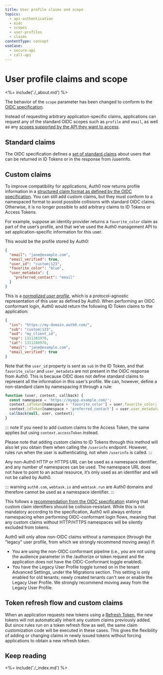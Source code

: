 ```yaml
---
title: User profile claims and scope
topics:
  - api-authentication
  - oidc
  - scopes
  - user-profiles
  - claims
contentType: concept
useCase:
  - secure-api
  - call-api
---
```


# User profile claims and scope

<%= include('./_about.md') %>

The behavior of the `scope` parameter has been changed to conform to the [OIDC specification](https://openid.net/specs/openid-connect-core-1_0.html#ScopeClaims).

Instead of requesting arbitrary application-specific claims, applications can request any of the standard OIDC scopes such as `profile` and `email`, as well as any [scopes supported by the API they want to access](/api-auth/tutorials/adoption/api-tokens).

## Standard claims

The OIDC specification defines a [set of standard claims](https://openid.net/specs/openid-connect-core-1_0.html#StandardClaims) about users that can be returned in ID Tokens or in the response from /userinfo.

## Custom claims

To improve compatibility for applications, Auth0 now returns profile information in a [structured claim format as defined by the OIDC specification](https://openid.net/specs/openid-connect-core-1_0.html#StandardClaims). You can still add custom claims, but they must conform to a namespaced format to avoid possible collisions with standard OIDC claims. Otherwise, it is no longer possible to add arbitrary claims to ID Tokens or Access Tokens. 

For example, suppose an identity provider returns a `favorite_color` claim as part of the user’s profile, and that we’ve used the Auth0 management API to set application-specific information for this user.

This would be the profile stored by Auth0:

```json
{
  "email": "jane@example.com",
  "email_verified": true,
  "user_id": "custom|123",
  "favorite_color": "blue",
  "user_metadata": {
    "preferred_contact": "email"
  }
}
```

This is a [*normalized user profile*](/users/normalized), which is a protocol-agnostic representation of this user as defined by Auth0. When performing an OIDC conformant login, Auth0 would return the following ID Token claims to the application:

```json
{
  "iss": "https://my-domain.auth0.com/",
  "sub": "custom|123",
  "aud": "my_client_id",
  "exp": 1311281970,
  "iat": 1311280970,
  "email": "jane@example.com",
  "email_verified": true
}
```

Note that the `user_id` property is sent as `sub` in the ID Token, and that `favorite_color` and `user_metadata` are not present in the OIDC response from Auth0. This is because OIDC does not define standard claims to represent all the information in this user’s profile. We can, however, define a non-standard claim by namespacing it through a rule:

```js
function (user, context, callback) {
  const namespace = 'https://myapp.example.com/';
  context.idToken[namespace + 'favorite_color'] = user.favorite_color;
  context.idToken[namespace + 'preferred_contact'] = user.user_metadata.preferred_contact;
  callback(null, user, context);
}
```

::: note 
If you need to add custom claims to the Access Token, the same applies but using `context.accessToken` instead. 

Please note that adding custom claims to ID Tokens through this method will also let you obtain them when calling the `/userinfo` endpoint. However, rules run when the user is authenticating, not when `/userinfo` is called.
:::

Any non-Auth0 HTTP or HTTPS URL can be used as a namespace identifier, and any number of namespaces can be used. The namespace URL does not have to point to an actual resource, it’s only used as an identifier and will not be called by Auth0. 

::: warning
`auth0.com`, `webtask.io` and `webtask.run` are Auth0 domains and therefore cannot be used as a namespace identifier.
:::

This follows a [recommendation from the OIDC specification](https://openid.net/specs/openid-connect-core-1_0.html#AdditionalClaims) stating that custom claim identifiers should be collision-resistant. While this is not mandatory according to the specification, Auth0 will always enforce namespacing when performing OIDC-conformant login flows, meaning that any custom claims without HTTP/HTTPS namespaces will be silently excluded from tokens.

Auth0 will only allow non-OIDC claims without a namespace (through the "legacy" user profile, from which we strongly recommend moving away) if:

* You are using the non-OIDC conformant pipeline (i.e., you are not using the audience parameter in the /authorize or token request and the application does not have the OIDC-Conformant toggle enabled).
* You have the Legacy User Profile toggle turned on in the tenant Advanced Settings, under the Migrations section. This setting is only enabled for old tenants; newly created tenants can't see or enable the Legacy User Profile. We strongly recommend moving away from the Legacy User Profile.

## Token refresh flow and custom claims

When an application requests new tokens using a [Refresh Token](/tokens/refresh-token/current), the new tokens will not automatically inherit any custom claims previously added. But since rules run on a token refresh flow as well, the same claim customization code will be executed in these cases. This gives the flexibility of adding or changing claims in newly issued tokens without forcing applications to obtain a new refresh token.

## Keep reading

<%= include('./_index.md') %>
